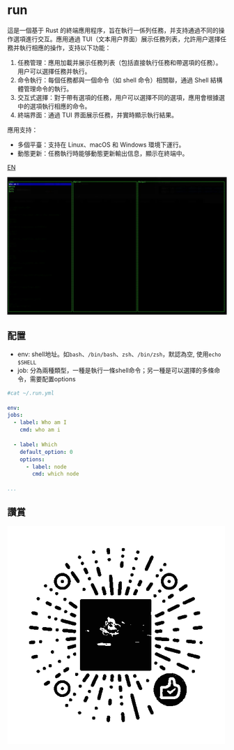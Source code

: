 # run

這是一個基于 Rust 的終端應用程序，旨在執行一係列任務，并支持通過不同的操作選項進行交互。應用通過
TUI（文本用户界面）展示任務列表，允許用户選擇任務并執行相應的操作，支持以下功能：

1. 任務管理：應用加載并展示任務列表（包括直接執行任務和帶選項的任務）。用户可以選擇任務并執行。
2. 命令執行：每個任務都與一個命令（如 shell 命令）相關聯，通過 Shell 結構體管理命令的執行。
3. 交互式選擇：對于帶有選項的任務，用户可以選擇不同的選項，應用會根據選中的選項執行相應的命令。
4. 終端界面：通過 TUI 界面展示任務，并實時顯示執行結果。

應用支持：

- 多個平臺：支持在 Linux、macOS 和 Windows 環境下運行。
- 動態更新：任務執行時能够動態更新輸出信息，顯示在終端中。

[EN](./README.md)

![image](./screenshots/run.webp)

## 配置

- env: shell地址。如`bash`、`/bin/bash`、`zsh`、`/bin/zsh`，默認為空, 使用`echo $SHELL`
- job: 分為兩種類型，一種是執行一條shell命令；另一種是可以選擇的多條命令，需要配置options

```yaml
#cat ~/.run.yml

env:
jobs:
  - label: Who am I
    cmd: who am i

  - label: Which
    default_option: 0
    options:
      - label: node
        cmd: which node

...
```

## 讚賞

![image](./screenshots/appreciate.png)